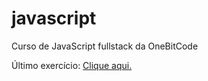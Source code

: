 # javascript
Curso de JavaScript fullstack da OneBitCode

Último exercício:
<a href="./exercícios/ex011a/calculadora.html">Clique aqui.</a>

